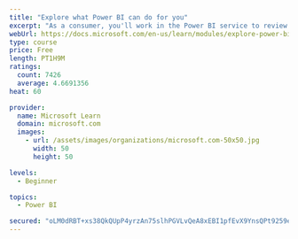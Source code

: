 ```yaml
---
title: "Explore what Power BI can do for you"
excerpt: "As a consumer, you'll work in the Power BI service to review and interact with content that has been shared with you. This module provides the foundational information that you need to work effectively in the Power BI service."
webUrl: https://docs.microsoft.com/en-us/learn/modules/explore-power-bi-service/
type: course
price: Free
length: PT1H9M
ratings:
  count: 7426
  average: 4.6691356
heat: 60

provider:
  name: Microsoft Learn
  domain: microsoft.com
  images:
    - url: /assets/images/organizations/microsoft.com-50x50.jpg
      width: 50
      height: 50

levels:
  - Beginner

topics:
  - Power BI

secured: "oLM0dRBT+xs38QkQUpP4yrzAn75slhPGVLvQeA8xEBI1pfEvX9YnsQPt9259eo2ue7k1vtAlA2+SCsXhJv1Citgf9Cf2YJbQpm/EtD+JC7s6Ylsk2ShQBUGcT38r9Z4kbMavqcfSbl5fBMwuyIV8D5zBPZJirFDsikALoCYNjbstTKUpxkIy0kB3o1AiSzVpVOsJsmYFMbeQERouEIBby3bprj77gVgFadVy/lISKbFo7tmqfTgqdvkB5IucklZPPO+yomGkSB8OBp4YaEnj1EjsdpEC3cbKsT48XKnCmIUnYd7Rdcb9nj26JWF8saVbXaLMZN/7suUHLbTkABToLrp98AL+FkZe83sRLA25gH8kXuDqsCdfaHjDLMns2iEegljXvUlna6WyHWnYYpxUa5HSN3jj2ocE9rcV8c/zsms=;Y0Jx5HwQhjph1keAgHlowg=="
---
```



